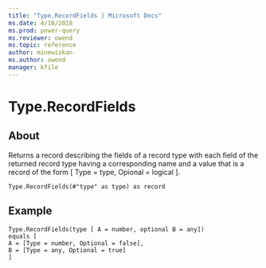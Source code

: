 ```yaml
---
title: "Type.RecordFields | Microsoft Docs"
ms.date: 4/16/2018
ms.prod: power-query
ms.reviewer: owend
ms.topic: reference
author: minewiskan
ms.author: owend
manager: kfile
---
```

# Type.RecordFields

  
## About  
Returns a record describing the fields of a record type with each field of the returned record type having a corresponding name and a value that is a record of the form [ Type = type, Opional = logical ].  
  
```  
Type.RecordFields(#"type" as type) as record  
```  
  
## Example  
  
```  
Type.RecordFields(type [ A = number, optional B = any])  
equals [  
A = [Type = number, Optional = false],  
B = [Type = any, Optional = true]  
]  
```  
